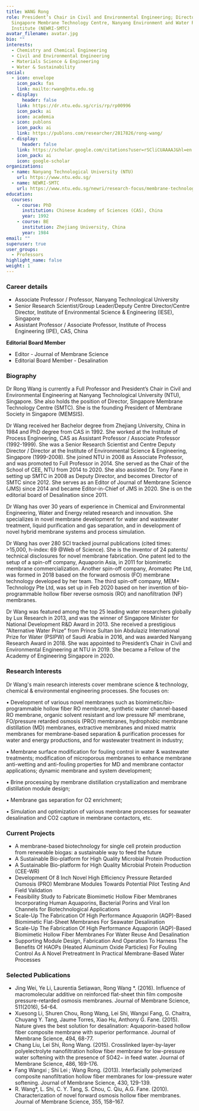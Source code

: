 ```yaml
---
title: WANG Rong
role: President’s Chair in Civil and Environmental Engineering; Director,
  Singapore Membrane Technology Centre, Nanyang Environment and Water Research
  Institute (NEWRI-SMTC)
avatar_filename: avatar.jpg
bio: ""
interests:
  - Chemistry and Chemical Engineering
  - Civil and Environmental Engineering
  - Materials Science & Engineering
  - Water & Sustainability
social:
  - icon: envelope
    icon_pack: fas
    link: mailto:rwang@ntu.edu.sg
  - display:
      header: false
    link: https://dr.ntu.edu.sg/cris/rp/rp00996
    icon_pack: ai
    icon: academia
  - icon: publons
    icon_pack: ai
    link: https://publons.com/researcher/2817826/rong-wang/
  - display:
      header: false
    link: https://scholar.google.com/citations?user=rSCliCUAAAAJ&hl=en
    icon_pack: ai
    icon: google-scholar
organizations:
  - name: Nanyang Technological University (NTU)
    url: https://www.ntu.edu.sg/
  - name: NEWRI-SMTC
    url: https://www.ntu.edu.sg/newri/research-focus/membrane-technology
education:
  courses:
    - course: PhD
      institution: Chinese Academy of Sciences (CAS), China
      year: 1992
    - course: BE
      institution: Zhejiang University, China
      year: 1984
email: ""
superuser: true
user_groups:
  - Professors
highlight_name: false
weight: 1
---
```

### **Career details**

* Associate Professor / Professor, Nanyang Technological University 
* Senior Research Scientist/Group Leader/Deputy Centre Director/Centre Director, Institute of Environmental Science & Engineering (IESE), Singapore
* Assistant Professor / Associate Professor, Institute of Process Engineering (IPE), CAS, China

**Editorial Board Member**

* Editor - Journal of Membrane Science
* Editorial Board Member - Desalination

### Biography

Dr Rong Wang is currently a Full Professor and President’s Chair in Civil and Environmental Engineering at Nanyang Technological University (NTU), Singapore. She also holds the position of Director, Singapore Membrane Technology Centre (SMTC). She is the founding President of Membrane Society in Singapore (MEMSIS).

Dr Wang received her Bachelor degree from Zhejiang University, China in 1984 and PhD degree from CAS in 1992. She worked at the Institute of Process Engineering, CAS as Assistant Professor / Associate Professor (1992-1999). She was a Senior Research Scientist and Centre Deputy Director / Director at the Institute of Environmental Science & Engineering, Singapore (1999-2008). She joined NTU in 2008 as Associate Professor, and was promoted to Full Professor in 2014. She served as the Chair of the School of CEE, NTU from 2014 to 2020. She also assisted Dr. Tony Fane in setting up SMTC in 2008 as Deputy Director, and becomes Director of SMTC since 2012. She serves as an Editor of Journal of Membrane Science (JMS) since 2014 and became Editor-in-Chief of JMS in 2020. She is on the editorial board of Desalination since 2011.

Dr Wang has over 30 years of experience in Chemical and Environmental Engineering, Water and Energy related research and innovation. She specializes in novel membrane development for water and wastewater treatment, liquid purification and gas separation, and in development of novel hybrid membrane systems and process simulation.

Dr Wang has over 280 SCI tracked journal publications (cited times: >15,000, h-index: 69 @Web of Science). She is the inventor of 24 patents/ technical disclosures for novel membrane fabrication. One patent led to the setup of a spin-off company, Aquaporin Asia, in 2011 for biomimetic membrane commercialization. Another spin-off company, Aromatec Pte Ltd, was formed in 2018 based on the forward osmosis (FO) membrane technology developed by her team. The third spin-off company, MEM+ Technology Pte Ltd, was set up in Feb 2020 based on her invention of bio-programmable hollow fiber reverse osmosis (RO) and nanofiltration (NF) membranes.

Dr Wang was featured among the top 25 leading water researchers globally by Lux Research in 2013, and was the winner of Singapore Minister for National Development R&D Award in 2013. She received a prestigious “Alternative Water Prize” from Prince Sultan bin Abdulaziz International Prize for Water (PSIPW) of Saudi Arabia in 2016, and was awarded Nanyang Research Award in 2018. She was appointed to President’s Chair in Civil and Environmental Engineering at NTU in 2019. She became a Fellow of the Academy of Engineering Singapore in 2020.

### Research Interests

Dr Wang's main research interests cover membrane science & technology, chemical & environmental engineering processes. She focuses on:

• Development of various novel membranes such as biomimetic/bio-programmable hollow fiber RO membrane, synthetic water channel-based RO membrane, organic solvent resistant and low pressure NF membrane, FO/pressure retarded osmosis (PRO) membranes, hydrophobic membrane distillation (MD) membranes, extractive membranes and mixed matrix membranes for membrane-based separation & purification processes for water and energy productions, and for wastewater treatment in industry;

• Membrane surface modification for fouling control in water & wastewater treatments; modification of microporous membranes to enhance membrane anti-wetting and anti-fouling properties for MD and membrane contactor applications; dynamic membrane and system development;

• Brine processing by membrane distillation crystallization and membrane distillation module design;

• Membrane gas separation for O2 enrichment;

• Simulation and optimization of various membrane processes for seawater desalination and CO2 capture in membrane contactors, etc.

### Current Projects

* A membrane-based biotechnology for single cell protein production from renewable biogas: a sustainable way to feed the future
* A Sustainable Bio-platform for High Quality Microbial Protein Production
* A Sustainable Bio-platform for High Quality Microbial Protein Production (CEE-WR)
* Development Of 8 Inch Novel High Efficiency Pressure Retarded Osmosis (PRO) Membrane Modules Towards Potential Pilot Testing And Field Validation
* Feasibility Study to Fabricate Biomimetic Hollow Fiber Membranes Incorporating Human Aquaporins, Bacterial Porins and Viral Ion Channels for Biotechnological Applications
* Scale-Up The Fabrication Of High Performance Aquaporin (AQP)-Based Biomimetic Flat-Sheet Membranes For Seawater Desalination
* Scale-Up The Fabrication Of High Performance Aquaporin (AQP)-Based Biomimetic Hollow Fiber Membranes For Water Reuse And Desalination
* Supporting Module Design, Fabrication And Operation To Harness The Benefits Of HAOPs (Heated Aluminum Oxide Particles) For Fouling Control As A Novel Pretreatment In Practical Membrane-Based Water Processes

### Selected Publications

* Jing Wei, Ye Li, Laurentia Setiawan, Rong Wang *. (2016). Influence of macromolecular additive on reinforced flat-sheet thin film composite pressure-retarded osmosis membranes. Journal of Membrane Science, 511(2016), 54-64.
* Xuesong Li, Shuren Chou, Rong Wang, Lei Shi, Wangxi Fang, G. Chaitra, Chuyang Y. Tang, Jaume Torres, Xiao Hu, Anthony G. Fane. (2015). Nature gives the best solution for desalination: Aquaporin-based hollow fiber composite membrane with superior performance. Journal of Membrane Science, 494, 68-77.
* Chang Liu, Lei Shi, Rong Wang. (2015). Crosslinked layer-by-layer polyelectrolyte nanofiltration hollow fiber membrane for low-pressure water softening with the presence of SO42− in feed water. Journal of Membrane Science, 486, 169-176.
* Fang Wangxi ; Shi Lei ; Wang Rong. (2013). Interfacially polymerized composite nanofiltration hollow fiber membranes for low-pressure water softening. Journal of Membrane Science, 430, 129-139.
* R. Wang*, L. Shi, C. Y. Tang, S. Chou, C. Qiu, A.G. Fane. (2010). Characterization of novel forward osmosis hollow fiber membranes. Journal of Membrane Science, 355, 158–167.

<!--EndFragment-->